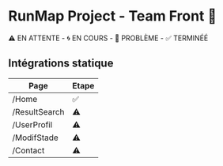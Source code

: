 # RunMap Project - Team Front 🎨

⚠️ EN ATTENTE - 🌀 EN COURS - 🛑 PROBLÈME - ✅ TERMINÉÉ

## Intégrations statique
| Page | Etape |
| - | - |
| /Home | ✅ |
| /ResultSearch | ⚠️ |
| /UserProfil | ⚠️ |
| /ModifStade | ⚠️ |
| /Contact | ⚠️ |
